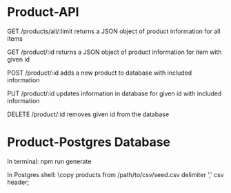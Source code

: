 # Product-API

GET
/products/all/:limit
returns a JSON object of product information for all items

GET
/product/:id
returns a JSON object of product information for item with given id

POST
/product/:id
adds a new product to database with included information

PUT
/product/:id
updates information in database for given id with included information

DELETE
/product/:id
removes given id from the database


# Product-Postgres Database
In terminal:
npm run generate


In Postgres shell:
\copy products from /path/to/csv/seed.csv delimiter ',' csv header;

